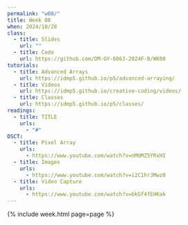 ```yaml
---
permalink: "w08/"
title: Week 08
when: 2024/10/28
class:
  - title: Slides
    url: ""
  - title: Code
    url: https://github.com/DM-GY-6063-2024F-B/WK08
tutorials:
  - title: Advanced Arrays
    url: https://idmp5.github.io/p5/advanced-arraying/
  - title: Videos
    url: https://idmp5.github.io/creative-coding/videos/
  - title: Classes
    url: https://idmp5.github.io/p5/classes/
readings:
  - title: TITLE
    urls:
      - "#"
DSCT:
  - title: Pixel Array
    urls:
      - https://www.youtube.com/watch?v=nMUMZ5YRxHI
  - title: Images
    urls:
      - https://www.youtube.com/watch?v=i2C1hrJMwz0
  - title: Video Capture
    urls:
      - https://www.youtube.com/watch?v=bkGf4fEHKak
---
```

{% include week.html page=page %}
